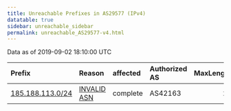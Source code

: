 ```yaml
---
title: Unreachable Prefixes in AS29577 (IPv4)
datatable: true
sidebar: unreachable_sidebar
permalink: unreachable_AS29577-v4.html
---
```


Data as of 2019-09-02 18:10:00 UTC


<div class="datatable-begin"></div>

| Prefix                                                     | Reason                                                                                                  | affected   | Authorized AS   |   MaxLength | Anchor                                         |   unreachable /24s |
|:-----------------------------------------------------------|:--------------------------------------------------------------------------------------------------------|:-----------|:----------------|------------:|:-----------------------------------------------|-------------------:|
| [185.188.113.0/24](https://stat.ripe.net/185.188.113.0/24) | [INVALID ASN](https://rpki-validator.ripe.net/announcement-preview?asn=AS29577&prefix=185.188.113.0/24) | complete   | AS42163         |          22 | [RIPE](unreachable_RIPE_NCC_RPKI_Root-v4.html) |                  1 |

<div class="datatable-end"></div>